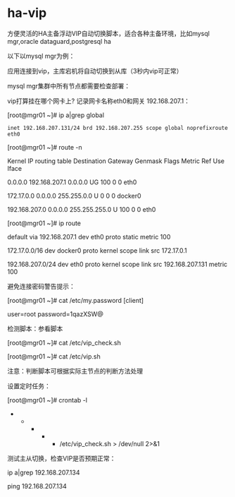 # ha-vip
方便灵活的HA主备浮动VIP自动切换脚本，适合各种主备环境，比如mysql mgr,oracle dataguard,postgresql ha

以下以mysql mgr为例：

应用连接到vip，主库宕机将自动切换到从库（3秒内vip可正常）

mysql mgr集群中所有节点都需要检查部署：

vip打算挂在哪个网卡上? 记录网卡名称eth0和网关 192.168.207.1：

[root@mgr01 ~]# ip a|grep global

    inet 192.168.207.131/24 brd 192.168.207.255 scope global noprefixroute eth0
    
[root@mgr01 ~]# route -n

Kernel IP routing table
Destination     Gateway         Genmask         Flags Metric Ref    Use Iface

0.0.0.0         192.168.207.1   0.0.0.0         UG    100    0        0 eth0

172.17.0.0      0.0.0.0         255.255.0.0     U     0      0        0 docker0

192.168.207.0   0.0.0.0         255.255.255.0   U     100    0        0 eth0


[root@mgr01 ~]# ip route

default via 192.168.207.1 dev eth0 proto static metric 100 

172.17.0.0/16 dev docker0 proto kernel scope link src 172.17.0.1 

192.168.207.0/24 dev eth0 proto kernel scope link src 192.168.207.131 metric 100



避免连接密码警告提示：

[root@mgr01 ~]# cat /etc/my.password 
[client]

user=root
password=1qazXSW@


检测脚本：参看脚本

[root@mgr01 ~]# cat /etc/vip_check.sh 

[root@mgr01 ~]# cat /etc/vip.sh

注意：判断脚本可根据实际主节点的判断方法处理

设置定时任务：

[root@mgr01 ~]# crontab -l

* * * * * /etc/vip_check.sh > /dev/null 2>&1


测试主从切换，检查VIP是否预期正常：

ip a|grep 192.168.207.134

ping 192.168.207.134

